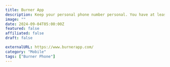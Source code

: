 ```yaml
---
title: Burner App
description: Keep your personal phone number personal. You have at least two emails. Why would you only have one number?
image: ""
date: 2024-09-04T05:00:00Z
featured: false
affiliated: false
draft: false

externalURL: https://www.burnerapp.com/
category: "Mobile"
tags: ["Burner Phone"]
---
```

